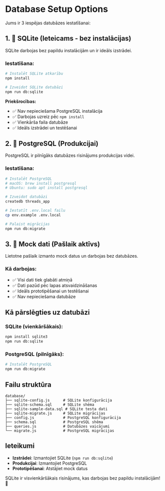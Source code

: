 # Database Setup Options

Jums ir 3 iespējas datubāzes iestatīšanai:

## 1. 🚀 **SQLite (Ieteicams - bez instalācijas)**

SQLite darbojas bez papildu instalācijām un ir ideāls izstrādei.

### Iestatīšana:
```bash
# Instalēt SQLite atkarību
npm install

# Izveidot SQLite datubāzi
npm run db:sqlite
```

**Priekšrocības:**
- ✅ Nav nepieciešama PostgreSQL instalācija
- ✅ Darbojas uzreiz pēc `npm install`
- ✅ Vienkārša faila datubāze
- ✅ Ideāls izstrādei un testēšanai

## 2. 🐘 **PostgreSQL (Produkcijai)**

PostgreSQL ir pilnīgāks datubāzes risinājums produkcijas videi.

### Iestatīšana:
```bash
# Instalēt PostgreSQL
# macOS: brew install postgresql
# Ubuntu: sudo apt install postgresql

# Izveidot datubāzi
createdb threads_app

# Iestatīt .env.local failu
cp env.example .env.local

# Palaist migrācijas
npm run db:migrate
```

## 3. 📝 **Mock dati (Pašlaik aktīvs)**

Lietotne pašlaik izmanto mock datus un darbojas bez datubāzes.

### Kā darbojas:
- ✅ Visi dati tiek glabāti atmiņā
- ✅ Dati pazūd pēc lapas atsvaidzināšanas
- ✅ Ideāls prototipēšanai un testēšanai
- ✅ Nav nepieciešama datubāze

## Kā pārslēgties uz datubāzi

### SQLite (vienkāršākais):
```bash
npm install sqlite3
npm run db:sqlite
```

### PostgreSQL (pilnīgāks):
```bash
# Instalēt PostgreSQL
npm run db:migrate
```

## Failu struktūra

```
database/
├── sqlite-config.js      # SQLite konfigurācija
├── sqlite-schema.sql     # SQLite shēma
├── sqlite-sample-data.sql # SQLite testa dati
├── sqlite-migrate.js     # SQLite migrācijas
├── config.js             # PostgreSQL konfigurācija
├── schema.sql            # PostgreSQL shēma
├── queries.js            # Datubāzes vaicājumi
└── migrate.js            # PostgreSQL migrācijas
```

## Ieteikumi

- **Izstrādei**: Izmantojiet SQLite (`npm run db:sqlite`)
- **Produkcijai**: Izmantojiet PostgreSQL
- **Prototipēšanai**: Atstājiet mock datus

SQLite ir visvienkāršākais risinājums, kas darbojas bez papildu instalācijām! 🎉
